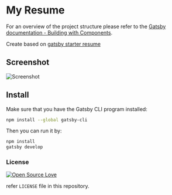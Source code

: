 # My Resume

For an overview of the project structure please refer to the [Gatsby documentation - Building with Components](https://www.gatsbyjs.org/docs/building-with-components/).

Create based on [gatsby starter resume](https://anubhavsrivastava.github.io/gatsby-starter-resume/)

## Screenshot

![Screenshot](./src/assets/img/screenshot.png)

## Install

Make sure that you have the Gatsby CLI program installed:

```sh
npm install --global gatsby-cli
```

Then you can run it by:

```sh
npm install
gatsby develop
```

### License

[![Open Source Love](https://badges.frapsoft.com/os/mit/mit.svg?v=102)](LICENSE)

refer `LICENSE` file in this repository.
